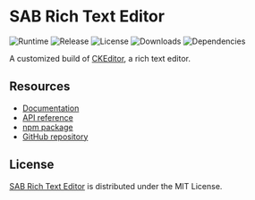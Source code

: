 # SAB Rich Text Editor
![Runtime](https://img.shields.io/badge/node-%3E%3D10.11-brightgreen.svg) ![Release](https://img.shields.io/npm/v/@sab-international/rich-text-editor.svg) ![License](https://img.shields.io/npm/l/@sab-international/rich-text-editor.svg) ![Downloads](https://img.shields.io/npm/dt/@sab-international/rich-text-editor.svg) ![Dependencies](https://david-dm.org/cedx/rich-text-editor.js.svg)

A customized build of [CKEditor](https://ckeditor.com/ckeditor-5), a rich text editor.

## Resources
- [Documentation](https://github.com/sab-international/rich-text-editor/wiki)
- [API reference](https://sab-international.github.io/rich-text-editor)
- [npm package](https://www.npmjs.com/package/@sab-international/rich-text-editor)
- [GitHub repository](https://github.com/sab-international/rich-text-editor)

## License
[SAB Rich Text Editor](https://github.com/sab-international/rich-text-editor) is distributed under the MIT License.
